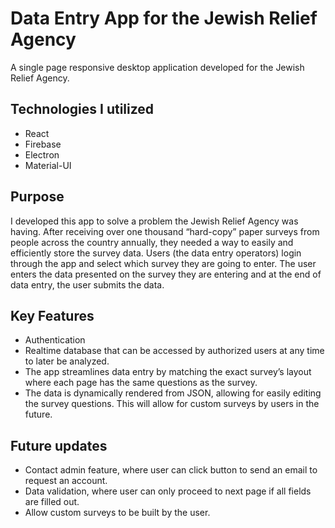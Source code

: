  # Data Entry App for the Jewish Relief Agency
 A single page responsive desktop application developed for the Jewish Relief Agency.
 
## Technologies I utilized
-   React
-   Firebase
-   Electron
-   Material-UI

## Purpose
I developed this app to solve a problem the Jewish Relief Agency was having. After receiving over one thousand “hard-copy” paper surveys from people across the country annually, they needed a way to easily and efficiently store the survey data. Users (the data entry operators) login through the app and select which survey they are going to enter. The user enters the data presented on the survey they are entering and at the end of data entry, the user submits the data.

## Key Features

-   Authentication
-   Realtime database that can be accessed by authorized users at any time to later be analyzed.
-   The app streamlines data entry by matching the exact survey’s layout where each page has the same questions as the survey.
-   The data is dynamically rendered from JSON, allowing for easily editing the survey questions. This will allow for custom surveys by users in the future.

## Future updates

-   Contact admin feature, where user can click button to send an email to request an account.
-   Data validation, where user can only proceed to next page if all fields are filled out.
-   Allow custom surveys to be built by the user.